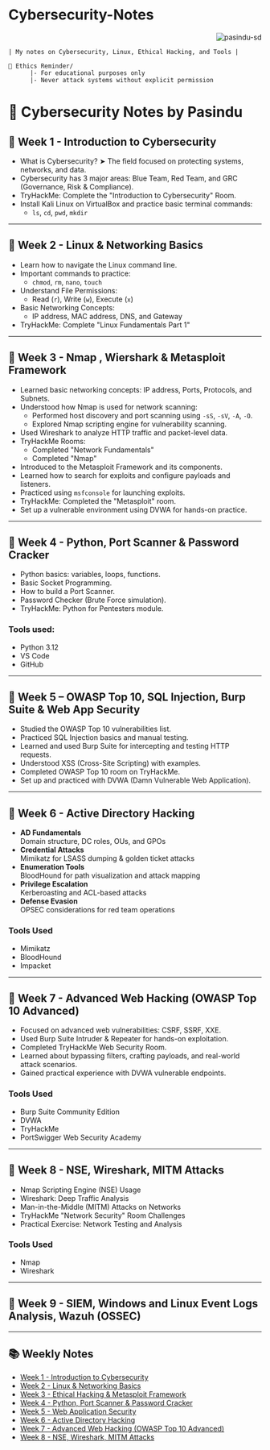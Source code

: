 # Cybersecurity-Notes 
<p align="right">
  <img src="https://img.shields.io/badge/License-CC%20BY%204.0-lightgrey.svg" alt="pasindu-sd" />
</p>

    | My notes on Cybersecurity, Linux, Ethical Hacking, and Tools |
    
    🔐 Ethics Reminder/
          |- For educational purposes only 
          |- Never attack systems without explicit permission

# 🔐 Cybersecurity Notes by Pasindu

## 📅 Week 1 - Introduction to Cybersecurity

- What is Cybersecurity? ➤ The field focused on protecting systems, networks, and data.
- Cybersecurity has 3 major areas: Blue Team, Red Team, and GRC (Governance, Risk & Compliance).
- TryHackMe: Complete the "Introduction to Cybersecurity" Room.
- Install Kali Linux on VirtualBox and practice basic terminal commands:
  - `ls`, `cd`, `pwd`, `mkdir`

---

## 📅 Week 2 - Linux & Networking Basics

- Learn how to navigate the Linux command line.
- Important commands to practice:
  - `chmod`, `rm`, `nano`, `touch`
- Understand File Permissions:
  - Read (`r`), Write (`w`), Execute (`x`)
- Basic Networking Concepts:
  - IP address, MAC address, DNS, and Gateway
- TryHackMe: Complete "Linux Fundamentals Part 1"

---

## 📅 Week 3 - Nmap , Wiershark & Metasploit Framework

- Learned basic networking concepts: IP address, Ports, Protocols, and Subnets.
- Understood how Nmap is used for network scanning:
  - Performed host discovery and port scanning using `-sS`, `-sV`, `-A`, `-O`.
  - Explored Nmap scripting engine for vulnerability scanning.
- Used Wireshark to analyze HTTP traffic and packet-level data.
- TryHackMe Rooms:
  - Completed "Network Fundamentals"
  - Completed "Nmap"
- Introduced to the Metasploit Framework and its components.
- Learned how to search for exploits and configure payloads and listeners.
- Practiced using `msfconsole` for launching exploits.
- TryHackMe: Completed the "Metasploit" room.
- Set up a vulnerable environment using DVWA for hands-on practice.

---

## 📅 Week 4 - Python, Port Scanner & Password Cracker

- Python basics: variables, loops, functions.
- Basic Socket Programming.
- How to build a Port Scanner.
- Password Checker (Brute Force simulation).
- TryHackMe: Python for Pentesters module.

### Tools used:
- Python 3.12
- VS Code
- GitHub

---

## 📅 Week 5 – OWASP Top 10, SQL Injection, Burp Suite & Web App Security

- Studied the OWASP Top 10 vulnerabilities list.
- Practiced SQL Injection basics and manual testing.
- Learned and used Burp Suite for intercepting and testing HTTP requests.
- Understood XSS (Cross-Site Scripting) with examples.
- Completed OWASP Top 10 room on TryHackMe.
- Set up and practiced with DVWA (Damn Vulnerable Web Application).

---

## 📅 Week 6 -   Active Directory Hacking
- **AD Fundamentals**  
  Domain structure, DC roles, OUs, and GPOs
- **Credential Attacks**  
  Mimikatz for LSASS dumping & golden ticket attacks
- **Enumeration Tools**  
  BloodHound for path visualization and attack mapping
- **Privilege Escalation**  
  Kerberoasting and ACL-based attacks
- **Defense Evasion**  
  OPSEC considerations for red team operations

### Tools Used
- Mimikatz
- BloodHound
- Impacket

---

## 📅 Week 7 - Advanced Web Hacking (OWASP Top 10 Advanced)
- Focused on advanced web vulnerabilities: CSRF, SSRF, XXE.
- Used Burp Suite Intruder & Repeater for hands-on exploitation.
- Completed TryHackMe Web Security Room.
- Learned about bypassing filters, crafting payloads, and real-world attack scenarios.
- Gained practical experience with DVWA vulnerable endpoints.

### Tools Used
- Burp Suite Community Edition
- DVWA
- TryHackMe
- PortSwigger Web Security Academy

---

## 📅 Week 8 - NSE, Wireshark, MITM Attacks
- Nmap Scripting Engine (NSE) Usage
- Wireshark: Deep Traffic Analysis
- Man-in-the-Middle (MITM) Attacks on Networks
- TryHackMe "Network Security" Room Challenges
- Practical Exercise: Network Testing and Analysis

### Tools Used
- Nmap
- Wireshark

---

## 📅 Week 9 - SIEM, Windows and Linux Event Logs Analysis, Wazuh (OSSEC)

---

## 📚 Weekly Notes
- [Week 1 - Introduction to Cybersecurity](week-01.md)
- [Week 2 - Linux & Networking Basics](week-02.md)
- [Week 3 - Ethical Hacking & Metasploit Framework](week-03.md)
- [Week 4 - Python, Port Scanner & Password Cracker](week-04.md)
- [Week 5 - Web Application Security](week-05.md)
- [Week 6 - Active Directory Hacking](week-06.md)
- [Week 7 - Advanced Web Hacking (OWASP Top 10 Advanced)](week-07.md)
- [Week 8 - NSE, Wireshark, MITM Attacks](week-08.md)

